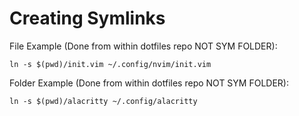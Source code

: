 # Creating Symlinks
File Example (Done from within dotfiles repo NOT SYM FOLDER):
```
ln -s $(pwd)/init.vim ~/.config/nvim/init.vim
```

Folder Example (Done from within dotfiles repo NOT SYM FOLDER):
```
ln -s $(pwd)/alacritty ~/.config/alacritty
```
